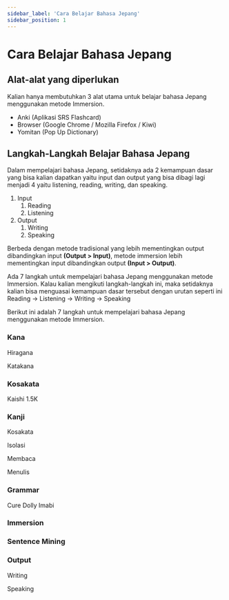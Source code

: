 ```yaml
---
sidebar_label: 'Cara Belajar Bahasa Jepang'
sidebar_position: 1
---
```


# Cara Belajar Bahasa Jepang

## Alat-alat yang diperlukan

Kalian hanya membutuhkan 3 alat utama untuk belajar bahasa Jepang menggunakan metode Immersion.

- Anki (Aplikasi SRS Flashcard)
- Browser (Google Chrome / Mozilla Firefox / Kiwi)
- Yomitan (Pop Up Dictionary)

## Langkah-Langkah Belajar Bahasa Jepang

Dalam mempelajari bahasa Jepang, setidaknya ada 2 kemampuan dasar yang bisa kalian dapatkan yaitu input dan output yang bisa dibagi lagi menjadi 4 yaitu listening, reading, writing, dan speaking.

1. Input
    1. Reading
    2. Listening
2. Output
    1. Writing
    2. Speaking

Berbeda dengan metode tradisional yang lebih mementingkan output dibandingkan input **(Output > Input)**, metode immersion lebih mementingkan input dibandingkan output **(Input > Output)**. 

Ada 7 langkah untuk mempelajari bahasa Jepang menggunakan metode Immersion. Kalau kalian mengikuti langkah-langkah ini, maka setidaknya kalian bisa menguasai kemampuan dasar tersebut dengan urutan seperti ini Reading -> Listening -> Writing -> Speaking

Berikut ini adalah 7 langkah untuk mempelajari bahasa Jepang menggunakan metode Immersion. 

### Kana
Hiragana

Katakana

### Kosakata
Kaishi 1.5K

### Kanji
Kosakata

Isolasi

Membaca

Menulis

### Grammar
Cure Dolly
Imabi

### Immersion 

### Sentence Mining

### Output
Writing

Speaking